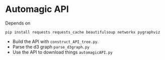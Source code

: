 # Automagic API

Depends on 

    pip install requests requests_cache beautifulsoup networkx pygraphviz



+ Build the API with `construct_API_tree.py`.
+ Parse the d3 graph `parse_d3graph.py`
+ Use the API to download things `automagicAPI.py`


    